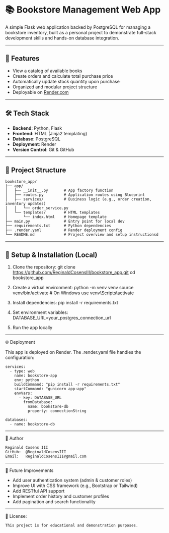 # 📚 Bookstore Management Web App

A simple Flask web application backed by PostgreSQL for managing a bookstore inventory, built as a personal project to demonstrate full-stack development skills and hands-on database integration.

---

## 🚀 Features

- View a catalog of available books
- Create orders and calculate total purchase price
- Automatically update stock quantity upon purchase
- Organized and modular project structure
- Deployable on [Render.com](https://render.com)

---

## 🛠 Tech Stack

- **Backend**: Python, Flask  
- **Frontend**: HTML (Jinja2 templating)  
- **Database**: PostgreSQL  
- **Deployment**: Render  
- **Version Control**: Git & GitHub  

---

## 📁 Project Structure
```
bookstore_app/
├── app/
│   ├── __init__.py       # App factory function
│   ├── routes.py         # Application routes using Blueprint
│   ├── services/         # Business logic (e.g., order creation, inventory updates)
│   │   └── order_service.py
│   └── templates/        # HTML templates
│       └── index.html    # Homepage template
├── main.py               # Entry point for local dev
├── requirements.txt      # Python dependencies
├── .render.yaml          # Render deployment config
└── README.md             # Project overview and setup instructionsd
```
---

## 🔧 Setup & Installation (Local)

1. Clone the repository:
   git clone https://github.com/ReginaldCosensIII/bookstore_app.git
   cd bookstore_app

2. Create a virtual environment:
   python -m venv venv
   source venv/bin/activate  # On Windows use venv\Scripts\activate

3. Install dependencies:
   pip install -r requirements.txt

4. Set environment variables:
   DATABASE_URL=your_postgres_connection_url

5. Run the app locally

---

🌐 Deployment

This app is deployed on Render.
The .render.yaml file handles the configuration:
```
services:
  - type: web
    name: bookstore-app
    env: python
    buildCommand: "pip install -r requirements.txt"
    startCommand: "gunicorn app:app"
    envVars:
      - key: DATABASE_URL
        fromDatabase:
          name: bookstore-db
          property: connectionString

databases:
  - name: bookstore-db
```
---

🧠 Author

```
Reginald Cosens III
GitHub:  @ReginaldCosensIII
Email:   ReginaldCosensIII@gmail.com
```
---

📌 Future Improvements
-  Add user authentication system (admin & customer roles)
-  Improve UI with CSS framework (e.g., Bootstrap or Tailwind)
-  Add RESTful API support
-  Implement order history and customer profiles
-  Add pagination and search functionality

---

📜 License:
```
This project is for educational and demonstration purposes.
```
